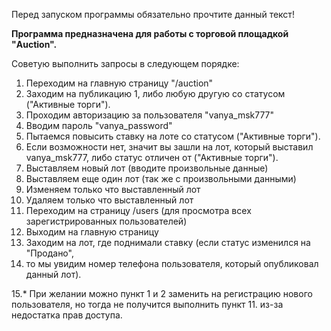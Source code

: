 Перед запуском программы обязательно прочтите данный текст!


**Программа предназначена для работы с торговой площадкой "Auction".**

Советую выполнить запросы в следующем порядке:

1. Переходим на главную страницу "/auction"
2. Заходим на публикацию 1, либо любую другую со статусом ("Активные торги").
3. Проходим авторизацию за пользователя "vanya_msk777"
4. Вводим пароль "vanya_password"
5. Пытаемся повысить ставку на лоте со статусом ("Активные торги"). 
6. Если возможности нет, значит вы зашли на лот, который выставил vanya_msk777, либо статус отличен от ("Активные торги").
7. Выставляем новый лот (вводите произвольные данные)
8. Выставляем еще один лот (так же с произвольными данными)
9. Изменяем только что выставленный лот
10. Удаляем только что выставленный лот
11. Переходим на страницу /users (для просмотра всех зарегистрированных пользователей)
12. Выходим на главную страницу
13. Заходим на лот, где поднимали ставку (если статус изменился на "Продано",
14. то мы увидим номер телефона пользователя, который опубликовал данный лот). 


15.* При желании можно пункт 1 и 2 заменить на регистрацию нового пользователя,
но тогда не получится выполнить пункт 11. из-за недостатка прав доступа.
